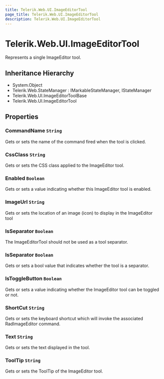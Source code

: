 ```yaml
---
title: Telerik.Web.UI.ImageEditorTool
page_title: Telerik.Web.UI.ImageEditorTool
description: Telerik.Web.UI.ImageEditorTool
---
```


# Telerik.Web.UI.ImageEditorTool

Represents a single ImageEditor tool.

## Inheritance Hierarchy

* System.Object
* Telerik.Web.StateManager : IMarkableStateManager, IStateManager
* Telerik.Web.UI.ImageEditorToolBase
* Telerik.Web.UI.ImageEditorTool

## Properties

###  CommandName `String`

Gets or sets the name of the command fired when the tool is clicked.

###  CssClass `String`

Gets or sets the CSS class applied to the ImageEditor tool.

###  Enabled `Boolean`

Gets or sets a value indicating whether this ImageEditor tool is enabled.

###  ImageUrl `String`

Gets or sets the location of an image (icon) to display in the ImageEditor tool

###  IsSeparator `Boolean`

The ImageEditorTool should not be used as a tool separator.

###  IsSeparator `Boolean`

Gets or sets a bool value that indicates whether the tool is a separator.

###  IsToggleButton `Boolean`

Gets or sets a value indicating whether the ImageEditor tool can be toggled or not.

###  ShortCut `String`

Gets or sets the keyboard shortcut which will invoke the associated RadImageEditor command.

###  Text `String`

Gets or sets the text displayed in the tool.

###  ToolTip `String`

Gets or sets the ToolTip of the ImageEditor tool.

